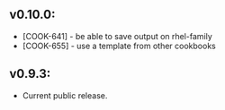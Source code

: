 ## v0.10.0:

* [COOK-641] - be able to save output on rhel-family
* [COOK-655] - use a template from other cookbooks

## v0.9.3:

* Current public release.

